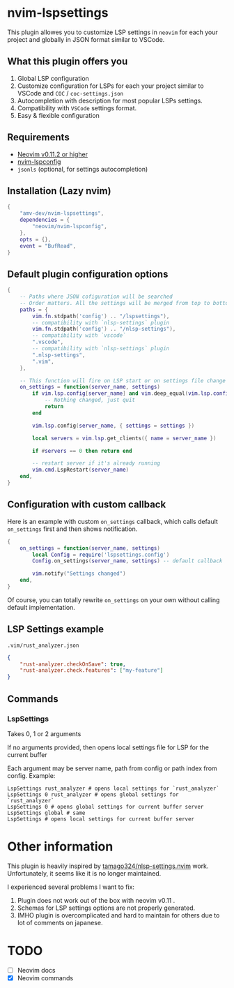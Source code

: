 # nvim-lspsettings

This plugin allowes you to customize LSP settings in `neovim` for each your project and globally in JSON format similar to VSCode.

## What this plugin offers you
1. Global LSP configuration
2. Customize configuration for LSPs for each your project similar to VSCode and `COC` / `coc-settings.json`
3. Autocompletion with description for most popular LSPs settings.
4. Compatibility with `VSCode` settings format.
5. Easy & flexible configuration

## Requirements
* [Neovim v0.11.2 or higher](https://github.com/neovim/neovim/releases)
* [nvim-lspconfig](https://github.com/neovim/nvim-lspconfig/)
* `jsonls` (optional, for settings autocompletion)

## Installation (Lazy nvim)

```lua
{
    "amv-dev/nvim-lspsettings",
    dependencies = {
        "neovim/nvim-lspconfig",
    },
    opts = {},
    event = "BufRead",
}
```

## Default plugin configuration options
```lua
{
    -- Paths where JSON cofiguration will be searched
    -- Order matters. All the settings will be merged from top to bottom.
    paths = {
        vim.fn.stdpath('config') .. "/lspsettings"),
        -- compatibility with `nlsp-settings` plugin
        vim.fn.stdpath('config') .. "/nlsp-settings"),
        -- compatibility with `vscode`
        ".vscode",
        -- compatibility with `nlsp-settings` plugin
        ".nlsp-settings",
        ".vim",
    },

    -- This function will fire on LSP start or on settings file change
    on_settings = function(server_name, settings)
        if vim.lsp.config[server_name] and vim.deep_equal(vim.lsp.config[server_name].settings, settings) then
            -- Nothing changed, just quit
            return
        end

        vim.lsp.config(server_name, { settings = settings })

        local servers = vim.lsp.get_clients({ name = server_name })

        if #servers == 0 then return end

        -- restart server if it's already running
        vim.cmd.LspRestart(server_name)
    end,
}
```

## Configuration with custom callback 
Here is an example with custom `on_settings` callback, which calls default `on_settings` first and then shows notification.
```lua
{
    on_settings = function(server_name, settings)
        local Config = require('lspsettings.config')
        Config.on_settings(server_name, settings) -- default callback

        vim.notify("Settings changed")
    end,
}
```
Of course, you can totally rewrite `on_settings` on your own without calling default implementation.

## LSP Settings example

`.vim/rust_analyzer.json`
```json
{
    "rust-analyzer.checkOnSave": true,
    "rust-analyzer.check.features": ["my-feature"]
}
```

## Commands

### LspSettings
Takes 0, 1 or 2 arguments

If no arguments provided, then opens local settings file for LSP for the current buffer

Each argument may be server name, path from config or path index from config. Example:
```
LspSettings rust_analyzer # opens local settings for `rust_analyzer`
LspSettings 0 rust_analyzer # opens global settings for `rust_analyzer`
LspSettings 0 # opens global settings for current buffer server
LspSettings global # same
LspSettings # opens local settings for current buffer server
```

# Other information
This plugin is heavily inspired by [tamago324/nlsp-settings.nvim](https://github.com/tamago324/nlsp-settings.nvim) work. Unfortunately, it seems like it is no longer maintained.

I experienced several problems I want to fix:
1. Plugin does not work out of the box with neovim v0.11 .
2. Schemas for LSP settings options are not properly generated.
3. IMHO plugin is overcomplicated and hard to maintain for others due to lot of comments on japanese.

# TODO
* [ ] Neovim docs
* [x] Neovim commands
